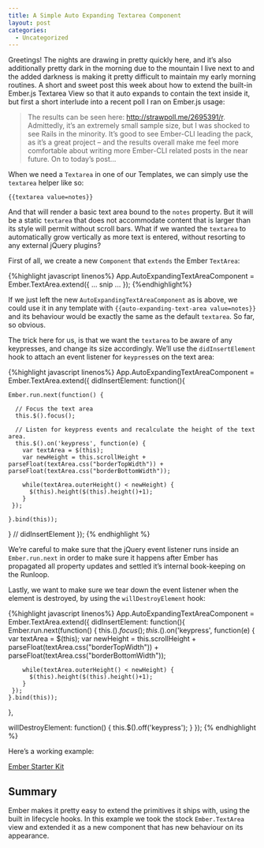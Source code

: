 ```yaml
---
title: A Simple Auto Expanding Textarea Component
layout: post
categories:
  - Uncategorized
---
```

Greetings! The nights are drawing in pretty quickly here, and it&#8217;s also additionally pretty dark in the morning due to the mountain I live next to and the added darkness is making it pretty difficult to maintain my early morning routines. A short and sweet post this week about how to extend the built-in Ember.js Textarea View so that it auto expands to contain the text inside it, but first a short interlude into a recent poll I ran on Ember.js usage:

<!--more-->

> The results can be seen here: <http://strawpoll.me/2695391/r>. Admittedly, it&#8217;s an extremely small sample size, but I was shocked to see Rails in the minority. It&#8217;s good to see Ember-CLI leading the pack, as it&#8217;s a great project – and the results overall make me feel more comfortable about writing more Ember-CLI related posts in the near future. On to today&#8217;s post&#8230;

When we need a `Textarea` in one of our Templates, we can simply use the `textarea` helper like so:

    {{textarea value=notes}}


And that will render a basic text area bound to the `notes` property. But it will be a static `textarea` that does not accommodate content that is larger than its style will permit without scroll bars. What if we wanted the `textarea` to automatically grow vertically as more text is entered, without resorting to any external jQuery plugins?

First of all, we create a new `Component` that `extends` the Ember `TextArea`:

{%highlight javascript linenos%}
App.AutoExpandingTextAreaComponent = Ember.TextArea.extend({
  ... snip ...
});
{%endhighlight%}

If we just left the new `AutoExpandingTextAreaComponent` as is above, we could use it in any template with `{{auto-expanding-text-area value=notes}}` and its behaviour would be exactly the same as the default `textarea`. So far, so obvious.

The trick here for us, is that we want the `textarea` to be aware of any keypresses, and change its size accordingly. We&#8217;ll use the `didInsertElement` hook to attach an event listener for `keypress`es on the text area:

{%highlight javascript linenos%}
App.AutoExpandingTextAreaComponent = Ember.TextArea.extend({
  didInsertElement: function(){

    Ember.run.next(function() {

      // Focus the text area
      this.$().focus();

      // Listen for keypress events and recalculate the height of the text area.
      this.$().on('keypress', function(e) {
        var textArea = $(this);
        var newHeight = this.scrollHeight + parseFloat(textArea.css("borderTopWidth")) + parseFloat(textArea.css("borderBottomWidth"));

        while(textArea.outerHeight() < newHeight) {
          $(this).height($(this).height()+1);
        }
     });

    }.bind(this));

  } // didInsertElement
});
{% endhighlight %}

We&#8217;re careful to make sure that the jQuery event listener runs inside an `Ember.run.next` in order to make sure it happens after Ember has propagated all property updates and settled it&#8217;s internal book-keeping on the Runloop.

Lastly, we want to make sure we tear down the event listener when the element is destroyed, by using the `willDestroyElement` hook:

{%highlight javascript linenos%}
App.AutoExpandingTextAreaComponent = Ember.TextArea.extend({
  didInsertElement: function(){
    Ember.run.next(function() {
      this.$().focus();
      this.$().on('keypress', function(e) {
        var textArea = $(this);
        var newHeight = this.scrollHeight + parseFloat(textArea.css("borderTopWidth")) + parseFloat(textArea.css("borderBottomWidth"));

        while(textArea.outerHeight() < newHeight) {
          $(this).height($(this).height()+1);
        }
     });
    }.bind(this));
  },

  willDestroyElement: function() {
    this.$().off('keypress');
  }
});
{% endhighlight %}

Here&#8217;s a working example:

<a class="jsbin-embed" href="http://emberjs.jsbin.com/saxoqokaniha/1/embed?js,output">Ember Starter Kit</a><script src="http://static.jsbin.com/js/embed.js"></script>

## Summary

Ember makes it pretty easy to extend the primitives it ships with, using the built in lifecycle hooks. In this example we took the stock `Ember.TextArea` view and extended it as a new component that has new behaviour on its appearance.
